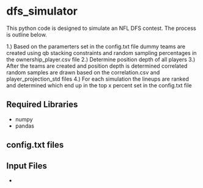 # dfs_simulator
This python code is designed to simulate an NFL DFS contest. The process is outline below.

1.) Based on the paramerters set in the config.txt file dummy teams are created using qb stacking constraints and random sampling percentages in the ownership_player.csv file
2.) Determine position depth of all players
3.) After the teams are created and position depth is determined correlated random samples are drawn based on the correlation.csv and player_projection_std files
4.) For each simulation the lineups are ranked and determined which end up in the top x percent set in the config.txt file

## Required Libraries
* numpy
* pandas

## config.txt files


## Input Files
* 

